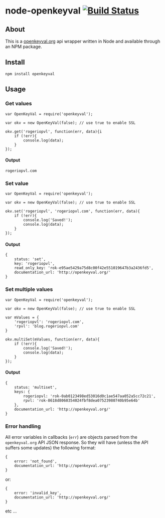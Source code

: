 # node-openkeyval [![Build Status](https://travis-ci.org/rogeriopvl/node-openkeyval.png)](https://travis-ci.org/rogeriopvl/node-openkeyval)

## About

This is a [openkeyval.org][0] api wrapper written in Node and available through an NPM package.

## Install

    npm install openkeyval

## Usage

### Get values

    var OpenKeyVal = require('openkeyval');

    var okv = new OpenKeyVal(false); // use true to enable SSL

    okv.get('rogeriopvl', function(err, data){i
        if (!err){
            console.log(data);
        }
    });

#### Output

    rogeriopvl.com

### Set value

    var OpenKeyVal = require('openkeyval');

    var okv = new OpenKeyVal(false); // use true to enable SSL

    okv.set('rogeriopvl', 'rogeriopvl.com', function(err, data){
        if (!err){
            console.log('Saved!');
            console.log(data);
        }
    });

#### Output

    {
        status: 'set',
        key: 'rogeriopvl',
        read_only_key: 'rok-e95ae5429a75d8c00f42e551019647b3a2436fd5',
        documentation_url: 'http://openkeyval.org/'
    }

### Set multiple values

    var OpenKeyVal = require('openkeyval');

    var okv = new OpenKeyVal(false); // use true to enable SSL

    var mValues = {
        'rogeriopvl': 'rogeriopvl.com',
        'rpvl': 'blog.rogeriopvl.com'
    }

    okv.multiSet(mValues, function(err, data){
        if (!err){
            console.log('Saved!');
            console.log(data);
        }
    });

#### Output

    {
        status: 'multiset',
        keys: {
            rogeriopvl: 'rok-0ab0123498ed53016d0c1ae547aa052a5cc72c21',
            rpvl: 'rok-8618d8060354024fbf8dea07523980740b95e64b'
        },
        documentation_url: 'http://openkeyval.org/'
    }

### Error handling

All error variables in callbacks (`err`) are objects parsed from the `openkeyval.org` API JSON response. So they will have (unless the API suffers some updates) the following format:

    {
        error: 'not_found',
        documentation_url: 'http://openkeyval.org/'
    }

or:

    {
        error: 'invalid_key',
        documentation_url: 'http://openkeyval.org/'
    }

etc ...


[0]: http://openkeyval.org
